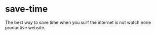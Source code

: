 # save-time
The best way to save time when you surf the internet is not watch none productive website.
